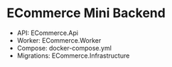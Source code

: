 ﻿# ECommerce Mini Backend

- API: ECommerce.Api
- Worker: ECommerce.Worker
- Compose: docker-compose.yml
- Migrations: ECommerce.Infrastructure
